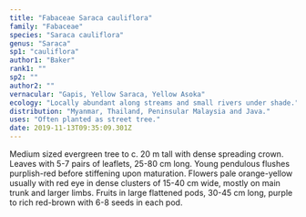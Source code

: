 ```yaml
---
title: "Fabaceae Saraca cauliflora"
family: "Fabaceae"
species: "Saraca cauliflora"
genus: "Saraca"
sp1: "cauliflora"
author1: "Baker"
rank1: ""
sp2: ""
author2: ""
vernacular: "Gapis, Yellow Saraca, Yellow Asoka"
ecology: "Locally abundant along streams and small rivers under shade."
distribution: "Myanmar, Thailand, Peninsular Malaysia and Java."
uses: "Often planted as street tree."
date: 2019-11-13T09:35:09.301Z
---
```

Medium sized evergreen tree to c. 20 m tall with dense spreading crown. Leaves with 5-7 pairs of leaflets, 25-80 cm long. Young pendulous flushes purplish-red before stiffening upon maturation. Flowers pale orange-yellow usually with red eye in dense clusters of 15-40 cm wide, mostly on main trunk and larger limbs. Fruits in large flattened pods, 30-45 cm long, purple to rich red-brown with 6-8 seeds in each pod.